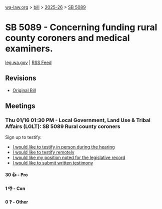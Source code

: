 [wa-law.org](/) > [bill](/bill/) > [2025-26](/bill/2025-26/) > [SB 5089](/bill/2025-26/sb/5089/)

# SB 5089 - Concerning funding rural county coroners and medical examiners.
[leg.wa.gov](https://app.leg.wa.gov/billsummary?BillNumber=5089&Year=2025&Initiative=false) | [RSS Feed](./rss.xml)

## Revisions
* [Original Bill](1/)

## Meetings
### Thu 01/16 01:30 PM - Local Government, Land Use & Tribal Affairs (LGLT): SB 5089 Rural county coroners
Sign up to testify:
* [I would like to testify in person during the hearing](https://app.leg.wa.gov/csi/Testifier/Add?chamber=House&mId=32345&aId=161023&caId=24595&tId=1)
* [I would like to testify remotely](https://app.leg.wa.gov/csi/Testifier/Add?chamber=House&mId=32345&aId=161023&caId=24595&tId=2)
* [I would like my position noted for the legislative record](https://app.leg.wa.gov/csi/Testifier/Add?chamber=House&mId=32345&aId=161023&caId=24595&tId=3)
* [I would like to submit written testimony](https://app.leg.wa.gov/csi/Testifier/Add?chamber=House&mId=32345&aId=161023&caId=24595&tId=4)

#### 30 👍 - Pro

#### 1 👎 - Con

#### 0 ❓ - Other
